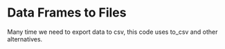 # Data Frames to Files

Many time we need to export data to csv, this code uses to_csv and other alternatives.
